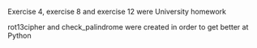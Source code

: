 Exercise 4, exercise 8 and exercise 12 were University homework

rot13cipher and check_palindrome were created in order to get better at Python

